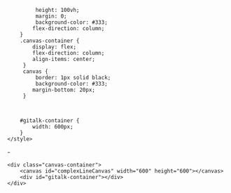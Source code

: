 <!-- Gitalk link  -->
<link rel="stylesheet" href="https://unpkg.com/gitalk/dist/gitalk.css">
<script src="https://unpkg.com/gitalk@latest/dist/gitalk.min.js"></script>
<!-- Include md5 library -->
<script src="https://cdnjs.cloudflare.com/ajax/libs/blueimp-md5/2.10.0/js/md5.min.js"></script>

<div id="gitalk-container"></div>
    <script type="text/javascript">
    var gitalk = new Gitalk({
    clientID: 'Ov23lixOB0KjXtg08eAj',
    clientSecret: 'a3a33cad9733049a39849d54e99e69f70f69d1c1',
    repo: 'tthtlc.github.io',
    owner: 'tthtlc',
    admin: ['tthtlc'],
    distractionFreeMode: true,
    id: md5(location.pathname),
    });
    gitalk.render('gitalk-container');
</script>

<!-- Gitalk end -->


















             height: 100vh;
             margin: 0;
             background-color: #333;
            flex-direction: column;
        }
        .canvas-container {
            display: flex;
            flex-direction: column;
            align-items: center;
         }
         canvas {
             border: 1px solid black;
             background-color: #333;
            margin-bottom: 20px;
         }



        #gitalk-container {
            width: 600px;
        }
    </style>




 <body>
-    <canvas id="complexLineCanvas" width="600" height="600"></canvas>





    <div class="canvas-container">
        <canvas id="complexLineCanvas" width="600" height="600"></canvas>
        <div id="gitalk-container"></div>
    </div>
     


<!-- Gitalk link  -->
<link rel="stylesheet" href="https://unpkg.com/gitalk/dist/gitalk.css">
<script src="https://unpkg.com/gitalk@latest/dist/gitalk.min.js"></script>
<!-- Include md5 library -->
<script src="https://cdnjs.cloudflare.com/ajax/libs/blueimp-md5/2.10.0/js/md5.min.js"></script>

<div id="gitalk-container"></div>
    <script type="text/javascript">
    var gitalk = new Gitalk({
    clientID: 'Ov23lixOB0KjXtg08eAj',
    clientSecret: 'a3a33cad9733049a39849d54e99e69f70f69d1c1',
    repo: 'tthtlc.github.io',
    owner: 'tthtlc',
    admin: ['tthtlc'],
    distractionFreeMode: true,
    id: md5(location.pathname),
    });
    gitalk.render('gitalk-container');
</script>

<!-- Gitalk end -->
